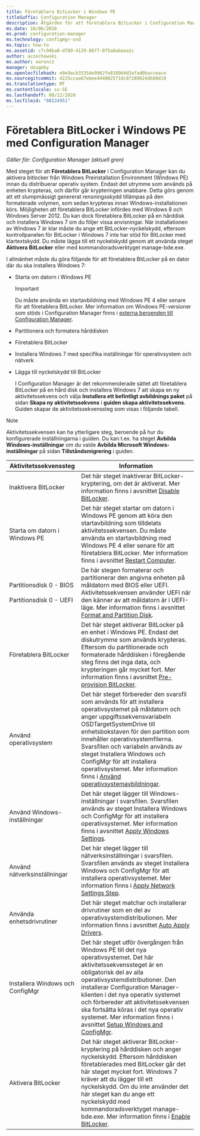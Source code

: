 ```yaml
---
title: Företablera BitLocker i Windows PE
titleSuffix: Configuration Manager
description: Åtgärden för att företablera BitLocker i Configuration Manager aktiverar BitLocker från Windows Preinstallation Environment innan operativ Systems distributionen.
ms.date: 10/06/2016
ms.prod: configuration-manager
ms.technology: configmgr-osd
ms.topic: how-to
ms.assetid: c7c94ba0-d709-4129-8077-075a8abaea1c
author: aczechowski
ms.author: aaroncz
manager: dougeby
ms.openlocfilehash: e9e9acb35354e9962fe838964d3afad0bacceace
ms.sourcegitcommit: d225ccaa67ebee444002571dc8f289624db80d10
ms.translationtype: MT
ms.contentlocale: sv-SE
ms.lasthandoff: 08/12/2020
ms.locfileid: "88124951"
---
```

# <a name="preprovision-bitlocker-in-windows-pe-with-configuration-manager"></a>Företablera BitLocker i Windows PE med Configuration Manager

*Gäller för: Configuration Manager (aktuell gren)*

Med steget för att **Företablera BitLocker** i Configuration Manager kan du aktivera bitlocker från Windows Preinstallation Environment (Windows PE) innan du distribuerar operativ system. Endast det utrymme som används på enheten krypteras, och därför går krypteringen snabbare. Detta görs genom att ett slumpmässigt genererat rensningsskydd tillämpas på den formaterade volymen, som sedan krypteras innan Windows-installationen körs. Möjligheten att företablera BitLocker infördes med Windows 8 och Windows Server 2012. Du kan dock företablera BitLocker på en hårddisk och installera Windows 7 om du följer vissa anvisningar. När installationen av Windows 7 är klar måste du ange ett BitLocker-nyckelskydd, eftersom kontrollpanelen för BitLocker i Windows 7 inte har stöd för BitLocker med klartextskydd. Du måste lägga till ett nyckelskydd genom att använda steget **Aktivera BitLocker** eller med kommandoradsverktyget manage-bde.exe.  

 I allmänhet måste du göra följande för att företablera BitLocker på en dator där du ska installera Windows 7:  

- Starta om datorn i Windows PE  

  > [!IMPORTANT]  
  >  Du måste använda en startavbildning med Windows PE 4 eller senare för att företablera BitLocker. Mer information om Windows PE-versioner som stöds i Configuration Manager finns i [externa beroenden till Configuration Manager](../plan-design/infrastructure-requirements-for-operating-system-deployment.md#BKMK_ExternalDependencies).  

- Partitionera och formatera hårddisken  

- Företablera BitLocker  

- Installera Windows 7 med specifika inställningar för operativsystem och nätverk  

- Lägga till nyckelskydd till BitLocker  

  I Configuration Manager är det rekommenderade sättet att företablera BitLocker på en hård disk och installera Windows 7 att skapa en ny aktivitetssekvens och välja **Installera ett befintligt avbildnings paket** på sidan **Skapa ny aktivitetssekvens** i **guiden skapa aktivitetssekvens**. Guiden skapar de aktivitetssekvenssteg som visas i följande tabell.  

> [!NOTE]  
>  Aktivitetssekvensen kan ha ytterligare steg, beroende på hur du konfigurerade inställningarna i guiden. Du kan t.ex. ha steget **Avbilda Windows-inställningar** om du valde **Avbilda Microsoft Windows-inställningar** på sidan **Tillståndsmigrering** i guiden.  

|Aktivitetssekvenssteg|Information|  
|------------------------|-------------|  
|Inaktivera BitLocker|Det här steget inaktiverar BitLocker-kryptering, om det är aktiverat. Mer information finns i avsnittet [Disable BitLocker](../understand/task-sequence-steps.md#BKMK_DisableBitLocker).|  
|Starta om datorn i Windows PE|Det här steget startar om datorn i Windows PE genom att köra den startavbildning som tilldelats aktivitetssekvensen. Du måste använda en startavbildning med Windows PE 4 eller senare för att företablera BitLocker. Mer information finns i avsnittet [Restart Computer](../understand/task-sequence-steps.md#BKMK_RestartComputer).|  
|Partitionsdisk 0 - BIOS<br /><br /> Partitionsdisk 0 - UEFI|De här stegen formaterar och partitionerar den angivna enheten på måldatorn med BIOS eller UEFI. Aktivitetssekvensen använder UEFI när den känner av att måldatorn är i UEFI-läge. Mer information finns i avsnittet [Format and Partition Disk](../understand/task-sequence-steps.md#BKMK_FormatandPartitionDisk).|  
|Företablera BitLocker|Det här steget aktiverar BitLocker på en enhet i Windows PE. Endast det diskutrymme som används krypteras. Eftersom du partitionerade och formaterade hårddisken i föregående steg finns det inga data, och krypteringen går mycket fort. Mer information finns i avsnittet [Pre-provision BitLocker](../understand/task-sequence-steps.md#BKMK_PreProvisionBitLocker).|  
|Använd operativsystem|Det här steget förbereder den svarsfil som används för att installera operativsystemet på måldatorn och anger uppgiftssekvensvariabeln OSDTargetSystemDrive till enhetsbokstaven för den partition som innehåller operativsystemfilerna. Svarsfilen och variabeln används av steget Installera Windows och ConfigMgr för att installera operativsystemet. Mer information finns i [Använd operativsystemavbildningar](../understand/task-sequence-steps.md#BKMK_ApplyOperatingSystemImage).|  
|Använd Windows-inställningar|Det här steget lägger till Windows-inställningar i svarsfilen. Svarsfilen används av steget Installera Windows och ConfigMgr för att installera operativsystemet. Mer information finns i avsnittet [Apply Windows Settings](../understand/task-sequence-steps.md#BKMK_ApplyWindowsSettings).|  
|Använd nätverksinställningar|Det här steget lägger till nätverksinställningar i svarsfilen. Svarsfilen används av steget Installera Windows och ConfigMgr för att installera operativsystemet. Mer information finns i [Apply Network Settings Step](../understand/task-sequence-steps.md#BKMK_ApplyNetworkSettings).|  
|Använda enhetsdrivrutiner|Det här steget matchar och installerar drivrutiner som en del av operativsystemdistributionen. Mer information finns i avsnittet [Auto Apply Drivers](../understand/task-sequence-steps.md#BKMK_AutoApplyDrivers).|  
|Installera Windows och ConfigMgr|Det här steget utför övergången från Windows PE till det nya operativsystemet. Det här aktivitetssekvenssteget är en obligatorisk del av alla operativsystemdistributioner. Den installerar Configuration Manager-klienten i det nya operativ systemet och förbereder att aktivitetssekvensen ska fortsätta köras i det nya operativ systemet. Mer information finns i avsnittet [Setup Windows and ConfigMgr](../understand/task-sequence-steps.md#BKMK_SetupWindowsandConfigMgr).|  
|Aktivera BitLocker|Det här steget aktiverar BitLocker-kryptering på hårddisken och anger nyckelskydd. Eftersom hårddisken företablerades med BitLocker går det här steget mycket fort. Windows 7 kräver att du lägger till ett nyckelskydd. Om du inte använder det här steget kan du ange ett nyckelskydd med kommandoradsverktyget manage-bde.exe. Mer information finns i [Enable BitLocker](../understand/task-sequence-steps.md#BKMK_EnableBitLocker).|  
